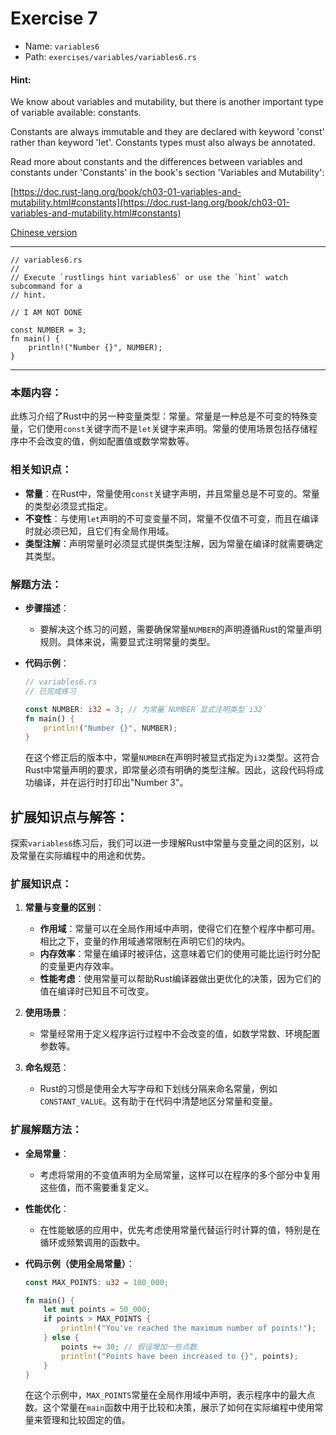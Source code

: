 # Exercise 7

- Name: ```variables6```
- Path: ```exercises/variables/variables6.rs```
#### Hint: 

We know about variables and mutability, but there is another important type of variable available: constants.

Constants are always immutable and they are declared with keyword 'const' rather than keyword 'let'. Constants types must also always be annotated.

Read more about constants and the differences between variables and constants under 'Constants' in the book's section 'Variables and Mutability':

[https://doc.rust-lang.org/book/ch03-01-variables-and-mutability.html#constants](https://doc.rust-lang.org/book/ch03-01-variables-and-mutability.html#constants)

[Chinese version](https://rustwiki.org/zh-CN/book/ch03-01-variables-and-mutability.html#%E5%B8%B8%E9%87%8F)

---



```rust,editable
// variables6.rs
//
// Execute `rustlings hint variables6` or use the `hint` watch subcommand for a
// hint.

// I AM NOT DONE

const NUMBER = 3;
fn main() {
    println!("Number {}", NUMBER);
}

```

---

### 本题内容：

此练习介绍了Rust中的另一种变量类型：常量。常量是一种总是不可变的特殊变量，它们使用`const`关键字而不是`let`关键字来声明。常量的使用场景包括存储程序中不会改变的值，例如配置值或数学常数等。

### 相关知识点：

- **常量**：在Rust中，常量使用`const`关键字声明，并且常量总是不可变的。常量的类型必须显式指定。
- **不变性**：与使用`let`声明的不可变变量不同，常量不仅值不可变，而且在编译时就必须已知，且它们有全局作用域。
- **类型注解**：声明常量时必须显式提供类型注解，因为常量在编译时就需要确定其类型。

### 解题方法：

- **步骤描述**：
  - 要解决这个练习的问题，需要确保常量`NUMBER`的声明遵循Rust的常量声明规则。具体来说，需要显式注明常量的类型。
  
- **代码示例**：
    ```rust
    // variables6.rs
    // 已完成练习
    
    const NUMBER: i32 = 3; // 为常量`NUMBER`显式注明类型`i32`
    fn main() {
        println!("Number {}", NUMBER);
    }
    ```
    在这个修正后的版本中，常量`NUMBER`在声明时被显式指定为`i32`类型。这符合Rust中常量声明的要求，即常量必须有明确的类型注解。因此，这段代码将成功编译，并在运行时打印出"Number 3"。

## 扩展知识点与解答：

探索`variables6`练习后，我们可以进一步理解Rust中常量与变量之间的区别，以及常量在实际编程中的用途和优势。

### 扩展知识点：

1. **常量与变量的区别**：
   - **作用域**：常量可以在全局作用域中声明，使得它们在整个程序中都可用。相比之下，变量的作用域通常限制在声明它们的块内。
   - **内存效率**：常量在编译时被评估，这意味着它们的使用可能比运行时分配的变量更内存效率。
   - **性能考虑**：使用常量可以帮助Rust编译器做出更优化的决策，因为它们的值在编译时已知且不可改变。

2. **使用场景**：
   - 常量经常用于定义程序运行过程中不会改变的值，如数学常数、环境配置参数等。

3. **命名规范**：
   - Rust的习惯是使用全大写字母和下划线分隔来命名常量，例如`CONSTANT_VALUE`。这有助于在代码中清楚地区分常量和变量。

### 扩展解题方法：

- **全局常量**：
  - 考虑将常用的不变值声明为全局常量，这样可以在程序的多个部分中复用这些值，而不需要重复定义。

- **性能优化**：
  - 在性能敏感的应用中，优先考虑使用常量代替运行时计算的值，特别是在循环或频繁调用的函数中。

- **代码示例（使用全局常量）**：
    ```rust
    const MAX_POINTS: u32 = 100_000;
    
    fn main() {
        let mut points = 50_000;
        if points > MAX_POINTS {
            println!("You've reached the maximum number of points!");
        } else {
            points += 30; // 假设增加一些点数
            println!("Points have been increased to {}", points);
        }
    }
    ```
    在这个示例中，`MAX_POINTS`常量在全局作用域中声明，表示程序中的最大点数。这个常量在`main`函数中用于比较和决策，展示了如何在实际编程中使用常量来管理和比较固定的值。
